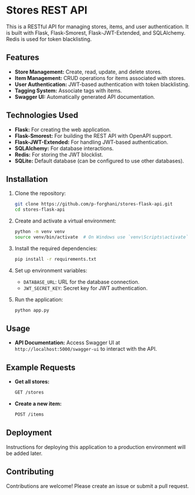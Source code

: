 # Stores REST API

This is a RESTful API for managing stores, items, and user authentication. It is built with Flask, Flask-Smorest, Flask-JWT-Extended, and SQLAlchemy. Redis is used for token blacklisting.

## Features

- **Store Management:** Create, read, update, and delete stores.
- **Item Management:** CRUD operations for items associated with stores.
- **User Authentication:** JWT-based authentication with token blacklisting.
- **Tagging System:** Associate tags with items.
- **Swagger UI:** Automatically generated API documentation.

## Technologies Used

- **Flask:** For creating the web application.
- **Flask-Smorest:** For building the REST API with OpenAPI support.
- **Flask-JWT-Extended:** For handling JWT-based authentication.
- **SQLAlchemy:** For database interactions.
- **Redis:** For storing the JWT blocklist.
- **SQLite:** Default database (can be configured to use other databases).

## Installation

1. Clone the repository:

    ```bash
    git clone https://github.com/p-forghani/stores-flask-api.git
    cd stores-flask-api
    ```

2. Create and activate a virtual environment:

    ```bash
    python -m venv venv
    source venv/bin/activate  # On Windows use `venv\Scripts\activate`
    ```

3. Install the required dependencies:

    ```bash
    pip install -r requirements.txt
    ```

4. Set up environment variables:

    - `DATABASE_URL`: URL for the database connection.
    - `JWT_SECRET_KEY`: Secret key for JWT authentication.

5. Run the application:

    ```bash
    python app.py
    ```

## Usage

- **API Documentation:** Access Swagger UI at `http://localhost:5000/swagger-ui` to interact with the API.

## Example Requests

- **Get all stores:**

    ```bash
    GET /stores
    ```

- **Create a new item:**

    ```bash
    POST /items
    ```

## Deployment

Instructions for deploying this application to a production environment will be added later.

## Contributing

Contributions are welcome! Please create an issue or submit a pull request.
